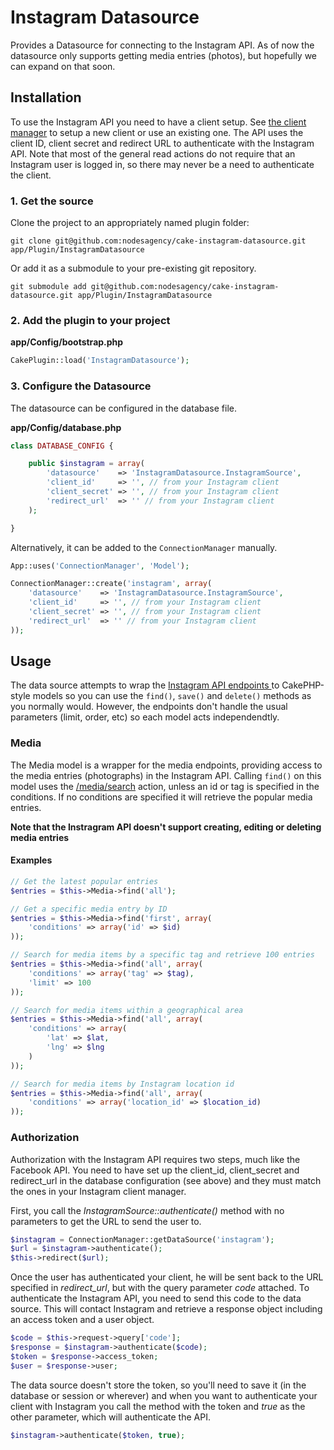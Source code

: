 # Instagram Datasource

Provides a Datasource for connecting to the Instagram API. As of now the datasource only supports getting media entries (photos), but hopefully we can expand on that soon.

## Installation

To use the Instagram API you need to have a client setup. See [the client manager](http://instagram.com/developer/clients/manage/) to setup a new client or use an existing one. The API uses the client ID, client secret and redirect URL to authenticate with the Instagram API. Note that most of the general read actions do not require that an Instagram user is logged in, so there may never be a need to authenticate the client.

### 1. Get the source

Clone the project to an appropriately named plugin folder:
```
git clone git@github.com:nodesagency/cake-instagram-datasource.git app/Plugin/InstagramDatasource
```

Or add it as a submodule to your pre-existing git repository.
```
git submodule add git@github.com:nodesagency/cake-instagram-datasource.git app/Plugin/InstagramDatasource
```

### 2. Add the plugin to your project

**app/Config/bootstrap.php**
```php
CakePlugin::load('InstagramDatasource');
```

### 3. Configure the Datasource

The datasource can be configured in the database file.

**app/Config/database.php**
```php
class DATABASE_CONFIG {

	public $instagram = array(
		'datasource'    => 'InstagramDatasource.InstagramSource',
		'client_id'     => '', // from your Instagram client
		'client_secret' => '', // from your Instagram client
		'redirect_url'  => '' // from your Instagram client
	);

}
```

Alternatively, it can be added to the ```ConnectionManager``` manually.

```php
App::uses('ConnectionManager', 'Model');

ConnectionManager::create('instagram', array(
	'datasource'    => 'InstagramDatasource.InstagramSource',
	'client_id'     => '', // from your Instagram client
	'client_secret' => '', // from your Instagram client
	'redirect_url'  => '' // from your Instagram client
));
```

## Usage

The data source attempts to wrap the [Instagram API endpoints ](http://instagram.com/developer/endpoints/) to CakePHP-style models so you can use the ```find()```, ```save()``` and ```delete()``` methods as you normally would. However, the endpoints don't handle the usual parameters (limit, order, etc) so each model acts independendtly.

### Media

The Media model is a wrapper for the media endpoints, providing access to the media entries (photographs) in the Instagram API. Calling ```find()``` on this model uses the [/media/search](http://instagram.com/developer/endpoints/media/) action, unless an id or tag is specified in the conditions. If no conditions are specified it will retrieve the popular media entries.

**Note that the Instragram API doesn't support creating, editing or deleting media entries**

#### Examples

```php
// Get the latest popular entries
$entries = $this->Media->find('all');

// Get a specific media entry by ID
$entries = $this->Media->find('first', array(
	'conditions' => array('id' => $id)
));

// Search for media items by a specific tag and retrieve 100 entries
$entries = $this->Media->find('all', array(
	'conditions' => array('tag' => $tag),
	'limit' => 100
));

// Search for media items within a geographical area
$entries = $this->Media->find('all', array(
	'conditions' => array(
		'lat' => $lat,
		'lng' => $lng
	)
));

// Search for media items by Instagram location id
$entries = $this->Media->find('all', array(
	'conditions' => array('location_id' => $location_id)
));
```

### Authorization

Authorization with the Instagram API requires two steps, much like the Facebook API. You need to have set up the client_id, client_secret and redirect_url in the database configuration (see above) and they must match the ones in your Instagram client manager.

First, you call the _InstagramSource::authenticate()_ method with no parameters to get the URL to send the user to.
```php
$instagram = ConnectionManager::getDataSource('instagram');
$url = $instagram->authenticate();
$this->redirect($url);
```

Once the user has authenticated your client, he will be sent back to the URL specified in _redirect_url_, but with the query parameter _code_ attached. To authenticate the Instagram API, you need to send this code to the data source. This will contact Instagram and retrieve a response object including an access token and a user object.

```php
$code = $this->request->query['code'];
$response = $instagram->authenticate($code);
$token = $response->access_token;
$user = $response->user;
```

The data source doesn't store the token, so you'll need to save it (in the database or session or wherever) and when you want to authenticate your client with Instagram you call the method with the token and _true_ as the other parameter, which will authenticate the API.

```php
$instagram->authenticate($token, true);
```
